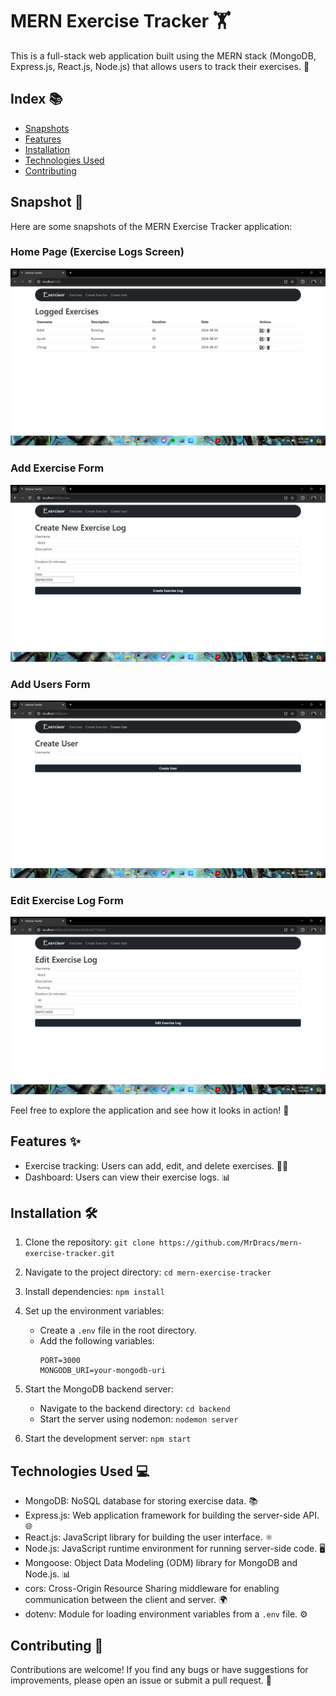 # MERN Exercise Tracker 🏋️
This is a full-stack web application built using the MERN stack (MongoDB, Express.js, React.js, Node.js) that allows users to track their exercises. 🚀

## Index 📚

- [Snapshots](#snapshots-)
- [Features](#features-)
- [Installation](#installation-%EF%B8%8F)
- [Technologies Used](#technologies-used-%EF%B8%8F)
- [Contributing](#contributing-)


## Snapshot 📸

Here are some snapshots of the MERN Exercise Tracker application:
### Home Page (Exercise Logs Screen)
![Screenshot of Logs](/src/images/logsPage.png)

### Add Exercise Form
![Screenshot of Create Exercises Page](/src/images/createNewExercises.png)

### Add Users Form
![Screenshot of Create Users Page](/src/images/createUser.png)

### Edit Exercise Log Form
![Screenshot of Edit Exercise Log Page](/src/images/editExercises.png)

Feel free to explore the application and see how it looks in action! 🌟

## Features ✨

- Exercise tracking: Users can add, edit, and delete exercises. 🏋️‍♀️
- Dashboard: Users can view their exercise logs. 📊

## Installation 🛠️

1. Clone the repository: `git clone https://github.com/MrDracs/mern-exercise-tracker.git`
2. Navigate to the project directory: `cd mern-exercise-tracker`
3. Install dependencies: `npm install`
4. Set up the environment variables:
    - Create a `.env` file in the root directory.
    - Add the following variables:
      ```
      PORT=3000
      MONGODB_URI=your-mongodb-uri
      ```
5. Start the MongoDB backend server:
    - Navigate to the backend directory: `cd backend`
    - Start the server using nodemon: `nodemon server`

6. Start the development server: `npm start`

## Technologies Used 💻

- MongoDB: NoSQL database for storing exercise data. 📚
- Express.js: Web application framework for building the server-side API. 🌐
- React.js: JavaScript library for building the user interface. ⚛️
- Node.js: JavaScript runtime environment for running server-side code. 🖥️
- Mongoose: Object Data Modeling (ODM) library for MongoDB and Node.js. 📊
- cors: Cross-Origin Resource Sharing middleware for enabling communication between the client and server. 🌍
- dotenv: Module for loading environment variables from a `.env` file. ⚙️

## Contributing 🤝

Contributions are welcome! If you find any bugs or have suggestions for improvements, please open an issue or submit a pull request. 🙌
